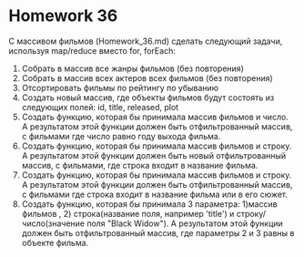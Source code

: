 Homework 36
============

C массивом фильмов (Homework_36.md) сделать следующий
задачи, используя map/reduce вместо for, forEach:
1. Собрать в массив все жанры фильмов (без повторения)
2. Собрать в массив всех актеров всех фильмов (без
повторения)
3. Отсортировать фильмы по рейтингу по убыванию
4. Создать новый массив, где объекты фильмов будут состоять
из следующих полей:
id, title, released, plot
5. Создать функцию, которая бы принимала массив фильмов и
число. А результатом этой функции должен быть
отфильтрованный массив, с фильмами где число равно году
выхода фильма.
6. Создать функцию, которая бы принимала массив фильмов и
строку. А результатом этой функции должен быть новый
отфильтрованный массив, с фильмами, где строка входит в
название фильма.
7. Создать функцию, которая бы принимала массив фильмов и
строку. А результатом этой функции должен быть
отфильтрованный массив, с фильмами где строка входит в
название фильма или в его сюжет.
8. Создать функцию, которая бы принимала 3 параметра:
1)массив фильмов , 2) строка(название поля, например 'title') и
строку/число(значение поля "Black Widow"). А результатом
этой функции должен быть отфильтрованный массив, где
параметры 2 и 3 равны в объекте фильма.
